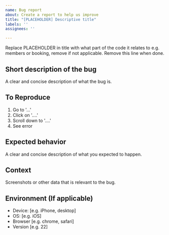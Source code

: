 ```yaml
---
name: Bug report
about: Create a report to help us improve
title: "[PLACEHOLDER] Descriptive title"
labels: ''
assignees: ''

---
```


Replace PLACEHOLDER in title with what part of the code it relates to e.g. members or booking, remove if not applicable. Remove this line when done.
## Short description of the bug
A clear and concise description of what the bug is.

## To Reproduce
1. Go to '...'
2. Click on '....'
3. Scroll down to '....'
4. See error

## Expected behavior
A clear and concise description of what you expected to happen.

## Context
Screenshots or other data that is relevant to the bug.

## Environment (If applicable)
 - Device: [e.g. iPhone, desktop]
 - OS: [e.g. iOS]
 - Browser [e.g. chrome, safari]
 - Version [e.g. 22]
